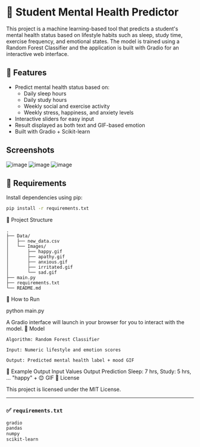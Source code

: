 # 🧠 Student Mental Health Predictor

This project is a machine learning-based tool that predicts a student's mental health status based on lifestyle habits such as sleep, study time, exercise frequency, and emotional states. The model is trained using a Random Forest Classifier and the application is built with Gradio for an interactive web interface.

## 🚀 Features

- Predict mental health status based on:
  - Daily sleep hours
  - Daily study hours
  - Weekly social and exercise activity
  - Weekly stress, happiness, and anxiety levels
- Interactive sliders for easy input
- Result displayed as both text and GIF-based emotion
- Built with Gradio + Scikit-learn
## Screenshots

![image](https://github.com/user-attachments/assets/6a94c294-7a23-41c6-a8c7-ad44201cb511)
![image](https://github.com/user-attachments/assets/3fee0ad4-16cc-4fa3-a74e-5370663d43ba)
![image](https://github.com/user-attachments/assets/1923d205-4077-4382-bcd3-b561d6a2d985)


## 🧰 Requirements

Install dependencies using pip:

```bash
pip install -r requirements.txt
```

📁 Project Structure
```
.
├── Data/
│   ├── new_data.csv
│   └── Images/
│       ├── happy.gif
│       ├── apathy.gif
│       ├── anxious.gif
│       ├── irritated.gif
│       └── sad.gif
├── main.py
├── requirements.txt
└── README.md
```

🏁 How to Run

python main.py

A Gradio interface will launch in your browser for you to interact with the model.
🧠 Model

    Algorithm: Random Forest Classifier

    Input: Numeric lifestyle and emotion scores

    Output: Predicted mental health label + mood GIF

📸 Example Output
Input Values	Output Prediction
Sleep: 7 hrs, Study: 5 hrs, ...	"happy" + 😊 GIF
📜 License

This project is licensed under the MIT License.


---

### ✅ `requirements.txt`

```txt
gradio
pandas
numpy
scikit-learn
